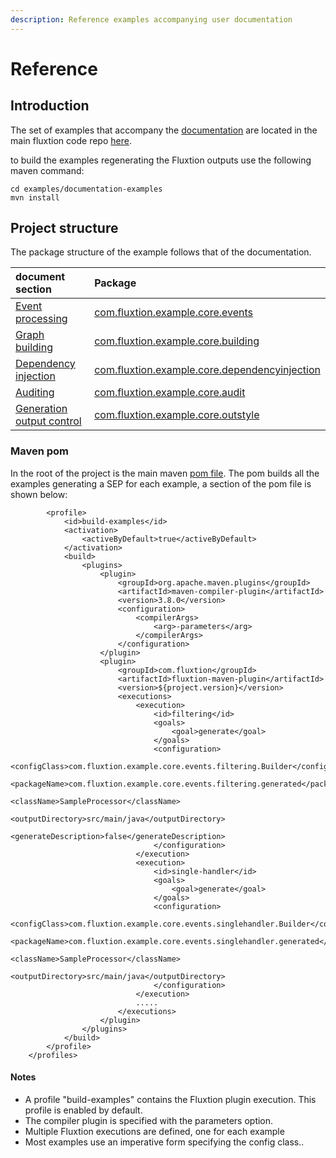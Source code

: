 ```yaml
---
description: Reference examples accompanying user documentation
---
```


# Reference

## Introduction

The set of examples that accompany the [documentation](../../concepts/overview/) are located in the main fluxtion code repo [here](https://github.com/v12technology/fluxtion/tree/master/examples/documentation-examples).

to build the examples regenerating the Fluxtion outputs use the following maven command:

```text
cd examples/documentation-examples
mvn install
```

## Project structure

The package structure of the example follows that of the documentation.

| document section | Package |
| :--- | :--- |
| [Event processing](child-2/) | [com.fluxtion.example.core.events ](https://github.com/v12technology/fluxtion/tree/develop/examples/documentation-examples/src/main/java/com/fluxtion/example/core/events) |
| [Graph building](graph-building-primitives/) | [com.fluxtion.example.core.building](https://github.com/v12technology/fluxtion/tree/develop/examples/documentation-examples/src/main/java/com/fluxtion/example/core/building) |
| [Dependency injection](../../concepts/overview/dependency-container/) | [com.fluxtion.example.core.dependencyinjection](https://github.com/v12technology/fluxtion/tree/develop/examples/documentation-examples/src/main/java/com/fluxtion/example/core/dependencyinjection) |
| [Auditing](../../concepts/overview/auditing.md) | [com.fluxtion.example.core.audit ](https://github.com/v12technology/fluxtion/tree/develop/examples/documentation-examples/src/main/java/com/fluxtion/example/core/audit) |
| [Generation output control](../../concepts/overview/generation/) | [com.fluxtion.example.core.outstyle](https://github.com/v12technology/fluxtion/tree/develop/examples/documentation-examples/src/main/java/com/fluxtion/example/core/outstyle) |

### Maven pom

In the root of the project is the main maven [pom file](https://github.com/v12technology/fluxtion/blob/develop/examples/documentation-examples/pom.xml). The pom builds all the examples generating a SEP for each example, a section of the pom file is shown below:

```markup
        <profile>
            <id>build-examples</id>
            <activation>
                <activeByDefault>true</activeByDefault>
            </activation>
            <build>
                <plugins>
                    <plugin>
                        <groupId>org.apache.maven.plugins</groupId>
                        <artifactId>maven-compiler-plugin</artifactId>
                        <version>3.8.0</version>
                        <configuration>
                            <compilerArgs>
                                <arg>-parameters</arg>
                            </compilerArgs>
                        </configuration>
                    </plugin>
                    <plugin>
                        <groupId>com.fluxtion</groupId>
                        <artifactId>fluxtion-maven-plugin</artifactId>
                        <version>${project.version}</version>
                        <executions>
                            <execution>
                                <id>filtering</id>
                                <goals>
                                    <goal>generate</goal>
                                </goals>
                                <configuration>
                                    <configClass>com.fluxtion.example.core.events.filtering.Builder</configClass>
                                    <packageName>com.fluxtion.example.core.events.filtering.generated</packageName>
                                    <className>SampleProcessor</className>
                                    <outputDirectory>src/main/java</outputDirectory>
                                    <generateDescription>false</generateDescription>
                                </configuration>
                            </execution>
                            <execution>
                                <id>single-handler</id>
                                <goals>
                                    <goal>generate</goal>
                                </goals>
                                <configuration>
                                    <configClass>com.fluxtion.example.core.events.singlehandler.Builder</configClass>
                                    <packageName>com.fluxtion.example.core.events.singlehandler.generated</packageName>
                                    <className>SampleProcessor</className>
                                    <outputDirectory>src/main/java</outputDirectory>
                                </configuration>
                            </execution>
                            .....
                        </executions>
                    </plugin>
                </plugins>
            </build>
        </profile>
    </profiles>
```

#### Notes

* A profile "build-examples" contains the Fluxtion plugin execution. This profile is enabled by default.
* The compiler plugin is specified with the parameters option.
* Multiple Fluxtion executions are defined, one for each example
* Most examples use an imperative form specifying the config class..

